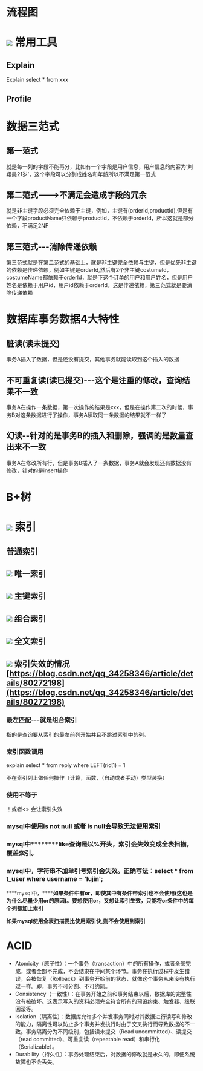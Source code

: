 **流程图**
=======
![](../_v_images/_1582718167_18500.png)
****常用工具****
============

****Explain****
---------------

Explain select * from xxx

****Profile****
---------------

****数据三范式****
=============

****第一范式****
------------

就是每一列的字段不能再分，比如有一个字段是用户信息，用户信息的内容为’刘翔昊21岁’，这个字段可以分割成姓名和年龄所以不满足第一范式

****第二范式--->不满足会造成字段的冗余****
---------------------------

就是非主键字段必须完全依赖于主键，例如，主键有(orderId,productId),但是有一个字段productName只依赖于productId，不依赖于orderId，所以这就是部分依赖，不满足2NF

****第三范式---消除传递依赖****
---------------------

第三范式就是在第二范式的基础上，就是非主键完全依赖与主键，但是优先非主键的依赖是传递依赖，例如主键是orderId,然后有2个非主键costumeId，costumeName都依赖于orderId，就是下这个订单的用户和用户姓名，但是用户姓名是依赖于用户id，用户id依赖于orderId，这是传递依赖，第三范式就是要消除传递依赖

****数据库事务数据4大特性****
===================

****脏读(读未提交)****
----------------

事务A插入了数据，但是还没有提交，其他事务就能读取到这个插入的数据

****不可重复读(读已提交)---这个是注重的修改，查询结果不一致****
--------------------------------------

事务A在操作一条数据，第一次操作的结果是xxx，但是在操作第二次的时候，事务B对这条数据进行了操作，事务A读取同一条数据的结果就不一样了

****幻读--针对的是事务B的插入和删除，强调的是数量查出来不一致****
--------------------------------------

事务A在修改所有行，但是事务B插入了一条数据，事务A就会发现还有数据没有修改，针对的是insert操作

****B+树****
===========
![](../_v_images/_1582718180_26835.png)
****索引****
==========

****普通索引****
------------
![](../_v_images/_1582718187_18019.png)
****唯一索引****
------------
![](../_v_images/_1582718195_32620.png)
****主键索引****
------------
![](../_v_images/_1582718199_28887.png)
****组合索引****
------------
![](../_v_images/_1582718206_20980.png)
****全文索引****
------------
![](../_v_images/_1582718212_11697.png)
****索引失效的情况**** [https://blog.csdn.net/qq_34258346/article/details/80272198](https://blog.csdn.net/qq_34258346/article/details/80272198)
----------------------------------------------------------------------------------------------------------------------------------------

### ****最左匹配---就是组合索引****

指的是查询要从索引的最左前列开始并且不跳过索引中的列。

### ****索引函数调用****

explain select * from reply where LEFT(rid,1) = 1

不在索引列上做任何操作（计算，函数，（自动或者手动）类型装换）

### ****使用不等于****

！或者<\> 会让索引失效

### ****mysql中使用is not null 或者 is null会导致无法使用索引****

### ****mysql中********like查询是以%开头，索引会失效变成全表扫描，覆盖索引。****

### ****mysql中，字符串不加单引号索引会失效。正确写法：select * from t_user where username = 'lujin';****

****mysql中，********如果条件中有or，即使其中有条件带索引也不会使用(这也是为什么尽量少用or的原因)。要想使用or，又想让索引生效，只能将or条件中的每个列都加上索引****

****如果mysql使用全表扫描要比使用索引快,则不会使用到索引****

****ACID****
============

*   Atomicity（原子性）：一个事务（transaction）中的所有操作，或者全部完成，或者全部不完成，不会结束在中间某个环节。事务在执行过程中发生错误，会被恢复（Rollback）到事务开始前的状态，就像这个事务从来没有执行过一样。即，事务不可分割、不可约简。
*   Consistency（一致性）：在事务开始之前和事务结束以后，数据库的完整性没有被破坏。这表示写入的资料必须完全符合所有的预设约束、触发器、级联回滚等。
*   Isolation（隔离性）：数据库允许多个并发事务同时对其数据进行读写和修改的能力，隔离性可以防止多个事务并发执行时由于交叉执行而导致数据的不一致。事务隔离分为不同级别，包括读未提交（Read uncommitted）、读提交（read committed）、可重复读（repeatable read）和串行化（Serializable）。
*   Durability（持久性）：事务处理结束后，对数据的修改就是永久的，即便系统故障也不会丢失。